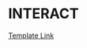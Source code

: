 # INTERACT
[Template Link](https://www.free-css.com/assets/files/free-css-templates/preview/page234/interact/)
